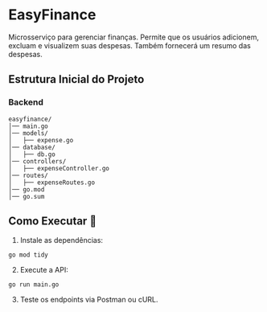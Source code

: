 # EasyFinance
Microsserviço para gerenciar finanças. Permite que os usuários adicionem, excluam e visualizem suas despesas. Também fornecerá um resumo das despesas.

## Estrutura Inicial do Projeto

### Backend

```
easyfinance/
│── main.go
│── models/
│   ├── expense.go
│── database/
│   ├── db.go
│── controllers/
│   ├── expenseController.go
│── routes/
│   ├── expenseRoutes.go
│── go.mod
│── go.sum

```

## Como Executar 🚀
1. Instale as dependências:
```
go mod tidy
```
2. Execute a API:
```
go run main.go
```
3. Teste os endpoints via Postman ou cURL.

